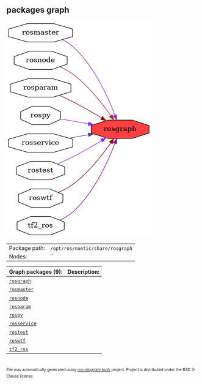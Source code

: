 <!--
File was automatically generated using 'ros-diagram-tools' project.
Project is distributed under the BSD 3-Clause license.
-->

## packages graph

[![rosgraph](rosgraph.png "rosgraph")](rosgraph.png)

|     |     |
| --- | --- |
| Package path: | `/opt/ros/noetic/share/rosgraph` |
| Nodes: | `` |


| Graph packages (9): | Description: |
| ------------------- | ------------ |
| [`rosgraph`](rosgraph.html) |  |
| [`rosmaster`](rosmaster.html) |  |
| [`rosnode`](rosnode.html) |  |
| [`rosparam`](rosparam.html) |  |
| [`rospy`](rospy.html) |  |
| [`rosservice`](rosservice.html) |  |
| [`rostest`](rostest.html) |  |
| [`roswtf`](roswtf.html) |  |
| [`tf2_ros`](tf2_ros.html) |  |


</br>
<font size="1">
File was automatically generated using <a href="https://github.com/anetczuk/ros-diagram-tools"><i>ros-diagram-tools</i></a> project.
Project is distributed under the BSD 3-Clause license.
</font>
